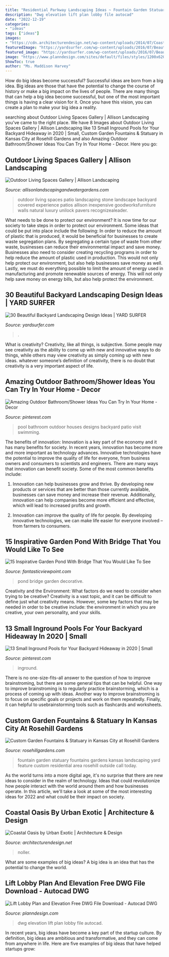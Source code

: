 ```yaml
---
title: "Residential Parkway Landscaping Ideas ~ Fountain Garden Statuary Fountains Gardens Kansas Landscaping Yard Feature Custom Residential Area Rosehill Outside Call Today"
description: "Dwg elevation lift plan lobby file autocad"
date: "2022-12-19"
categories:
- "ideas"
tags: ["ideas"]
images:
- "https://cdn.architecturendesign.net/wp-content/uploads/2014/07/Coastal-Oasis-16.jpg"
featuredImage: "https://yardsurfer.com/wp-content/uploads/2016/07/Beautiful-backyard-landscaping-designs-and-ideas.jpg"
featured_image: "https://yardsurfer.com/wp-content/uploads/2016/07/Beautiful-backyard-landscaping-designs-and-ideas.jpg"
image: "https://www.planndesign.com/sites/default/files/styles/1200x620/public/2020/12/lift-lobby-plan-and-elevation-free-dwg-file-download.jpg?itok=d8yXdtWb"
ShowToc: true
author: "Ms. Maddison Harvey"
---
```



How do big ideas become successful?
Successful ideas are born from a big idea. Big ideas are those that have the potential to change the course of history or make a big impact on the lives of people. There are many things that can help a big idea become successful, but one of the most important things is having a clear vision for it. Once you have this vision, you can create a plan to make your big idea a reality.

	

		
searching about Outdoor Living Spaces Gallery | Allison Landscaping you've came to the right place. We have 8 Images about Outdoor Living Spaces Gallery | Allison Landscaping like 13 Small Inground Pools for Your Backyard Hideaway in 2020 | Small, Custom Garden Fountains &amp; Statuary in Kansas City at Rosehill Gardens and also Amazing Outdoor Bathroom/Shower Ideas You Can Try In Your Home - Decor. Here you go:
		
    
## Outdoor Living Spaces Gallery | Allison Landscaping

<img loading=lazy src="http://www.allisonlandscapingandwatergardens.com/gallery/images/outdoor-living-spaces/outdoor-living-spaces7.jpg" onerror="this.onerror=null;this.src='https://tse2.mm.bing.net/th?id=OIP.nukI01oo5_ht2bgzN6LgYwHaE8&amp;pid=15.1';" alt="Outdoor Living Spaces Gallery | Allison Landscaping">

_Source: allisonlandscapingandwatergardens.com_

>outdoor living spaces patio landscaping stone landscape backyard covered experience patios allison inexpensive goodworksfurniture walls natural luxury unilock pavers recognizealeader. 

	

What needs to be done to protect our environment?
It is now time for our society to take steps in order to protect our environment. Some ideas that could be put into place include the following:
In order to reduce the amount of plastic that is produced, it would be beneficial for businesses to create waste segregation plans. By segregating a certain type of waste from other waste, businesses can reduce their environmental impact and save money. Businesses also need to consider creating recycling programs in order to help reduce the amount of plastic used in production. This would not only help protect our environment, but also help businesses save money as well. Lastly, we must do everything possible to limit the amount of energy used in manufacturing and promote renewable sources of energy. This will not only help save money on energy bills, but also help protect the environment.

    
## 30 Beautiful Backyard Landscaping Design Ideas | YARD SURFER

<img loading=lazy src="https://yardsurfer.com/wp-content/uploads/2016/07/Beautiful-backyard-landscaping-designs-and-ideas.jpg" onerror="this.onerror=null;this.src='https://tse2.mm.bing.net/th?id=OIP.dWpZjjfY7yoz5hovdc9E5wHaLH&amp;pid=15.1';" alt="30 Beautiful Backyard Landscaping Design Ideas | YARD SURFER">

_Source: yardsurfer.com_

>. 

	

What is creativity?
Creativity, like all things, is subjective. Some people may see creativity as the ability to come up with new and innovative ways to do things, while others may view creativity as simply coming up with new ideas. whatever someone’s definition of creativity, there is no doubt that creativity is a very important aspect of life.

    
## Amazing Outdoor Bathroom/Shower Ideas You Can Try In Your Home - Decor

<img loading=lazy src="https://i.pinimg.com/736x/77/76/7b/77767b0dd38a48755f55040a9e92fe69.jpg" onerror="this.onerror=null;this.src='https://tse3.mm.bing.net/th?id=OIP.nT7gxycmtbbhCIcSIAU4lwHaKR&amp;pid=15.1';" alt="Amazing Outdoor Bathroom/Shower Ideas You Can Try In Your Home - Decor">

_Source: pinterest.com_

>pool bathroom outdoor houses designs backyard patio visit swimming. 

	

The benefits of innovation:
Innovation is a key part of the economy and it has many benefits for society. In recent years, innovation has become more and more important as technology advances. Innovative technologies have the potential to improve the quality of life for everyone, from business owners and consumers to scientists and engineers.
There are many ways that innovation can benefit society. Some of the most common benefits include: 

1. Innovation can help businesses grow and thrive. By developing new products or services that are better than those currently available, businesses can save money and increase their revenue. Additionally, innovation can help companies become more efficient and effective, which will lead to increased profits and growth. 

2. Innovation can improve the quality of life for people. By developing innovative technologies, we can make life easier for everyone involved – from farmers to consumers.

    
## 15 Inspirative Garden Pond With Bridge That You Would Like To See

<img loading=lazy src="http://www.fantasticviewpoint.com/wp-content/uploads/2016/08/garden-pond-with-decorative-bridge-634x496.jpg" onerror="this.onerror=null;this.src='https://tse2.mm.bing.net/th?id=OIP.8l7Gr4pdl5r0m2yIeuwKLgHaFy&amp;pid=15.1';" alt="15 Inspirative Garden Pond With Bridge That You Would Like To See">

_Source: fantasticviewpoint.com_

>pond bridge garden decorative. 

	

Creativity and the Environment: What factors do we need to consider when trying to be creative?
Creativity is a vast topic, and it can be difficult to define just what creativity means. However, some key factors that may be needed in order to be creative include: the environment in which you are creative, your own personality, and your skills.

    
## 13 Small Inground Pools For Your Backyard Hideaway In 2020 | Small

<img loading=lazy src="https://i.pinimg.com/736x/b9/1f/f0/b91ff0e6e5568ac39726063c7ae9dba4.jpg" onerror="this.onerror=null;this.src='https://tse1.mm.bing.net/th?id=OIP.vD2GMneDryiwn2mpNccxvQHaJ4&amp;pid=15.1';" alt="13 Small Inground Pools for Your Backyard Hideaway in 2020 | Small">

_Source: pinterest.com_

>inground. 

	

There is no one-size-fits-all answer to the question of how to improve brainstroming, but there are some general tips that can be helpful. One way to improve brainstroming is to regularly practice brainstorming, which is a process of coming up with ideas. Another way to improve brainstroming is to focus on specific goals or projects and work on them repeatedly. Finally, it can helpful to usebrainstorming tools such as flashcards and worksheets.

    
## Custom Garden Fountains &amp; Statuary In Kansas City At Rosehill Gardens

<img loading=lazy src="http://rosehillgardens.com/wp-content/uploads/2014/03/fountain-7.jpg" onerror="this.onerror=null;this.src='https://tse4.mm.bing.net/th?id=OIP.zrRmdrO1KD1xypT3l3DwpgHaFj&amp;pid=15.1';" alt="Custom Garden Fountains &amp; Statuary in Kansas City at Rosehill Gardens">

_Source: rosehillgardens.com_

>fountain garden statuary fountains gardens kansas landscaping yard feature custom residential area rosehill outside call today. 

	

As the world turns into a more digital age, it's no surprise that there are new ideas to consider in the realm of technology. Ideas that could revolutionize how people interact with the world around them and how businesses operate. In this article, we'll take a look at some of the most interesting ideas for 2022 and what could be their impact on society.

    
## Coastal Oasis By Urban Exotic | Architecture &amp; Design

<img loading=lazy src="https://cdn.architecturendesign.net/wp-content/uploads/2014/07/Coastal-Oasis-16.jpg" onerror="this.onerror=null;this.src='https://tse2.mm.bing.net/th?id=OIP.4-L9J8Ix-9-6nrgpgkqEJwHaDt&amp;pid=15.1';" alt="Coastal Oasis by Urban Exotic | Architecture &amp; Design">

_Source: architecturendesign.net_

>noller. 

	

What are some examples of big ideas?
A big idea is an idea that has the potential to change the world.

    
## Lift Lobby Plan And Elevation Free DWG File Download - Autocad DWG

<img loading=lazy src="https://www.planndesign.com/sites/default/files/styles/1200x620/public/2020/12/lift-lobby-plan-and-elevation-free-dwg-file-download.jpg?itok=d8yXdtWb" onerror="this.onerror=null;this.src='https://tse3.mm.bing.net/th?id=OIP.MwP9xXadP7yx87JlsDvD3wHaD0&amp;pid=15.1';" alt="Lift Lobby Plan and Elevation Free DWG File Download - Autocad DWG">

_Source: planndesign.com_

>dwg elevation lift plan lobby file autocad. 

	

In recent years, big ideas have become a key part of the startup culture. By definition, big ideas are ambitious and transformative, and they can come from anywhere in life. Here are five examples of big ideas that have helped startups grow: 

